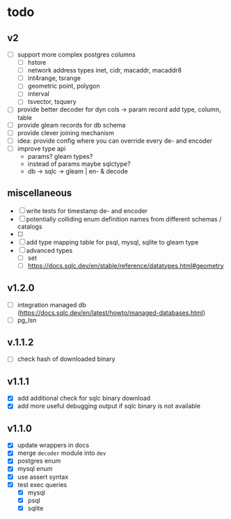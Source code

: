 # todo

## v2

- [ ] support more complex postgres columns
  - [ ] hstore
  - [ ] network address types
        inet, cidr, macaddr, macaddr8
  - [ ] int4range, tsrange
  - [ ] geometric
        point, polygon
  - [ ] interval
  - [ ] tsvector, tsquery
- [ ] provide better decoder for dyn cols
  -> param record add type, column, table
- [ ] provide gleam records for db schema
- [ ] provide clever joining mechanism
- [ ] idea: provide config where you can
      override every de- and encoder
- [ ] improve type api
  - params? gleam types?
  - instead of params maybe sqlctype?
  - db -> sqlc -> gleam | en- & decode

## miscellaneous

- [ ] write tests for timestamp de- and encoder
- [ ] potentially colliding enum definition names from different schemas / catalogs
- [ ]
- [ ] add type mapping table for psql, mysql, sqlite to gleam type
- [ ] advanced types
  - [ ] set
  - [ ] https://docs.sqlc.dev/en/stable/reference/datatypes.html#geometry

## v1.2.0

- [ ] integration managed db (https://docs.sqlc.dev/en/latest/howto/managed-databases.html)
- [ ] pg_lsn

## v.1.1.2

- [ ] check hash of downloaded binary

## v1.1.1

- [x] add additional check for sqlc binary download
- [x] add more useful debugging output if sqlc binary is not available

## v1.1.0

- [x] update wrappers in docs
- [x] merge `decoder` module into `dev`
- [x] postgres enum
- [x] mysql enum
- [x] use assert syntax
- [x] test exec queries
  - [x] mysql
  - [x] psql
  - [x] sqlite
